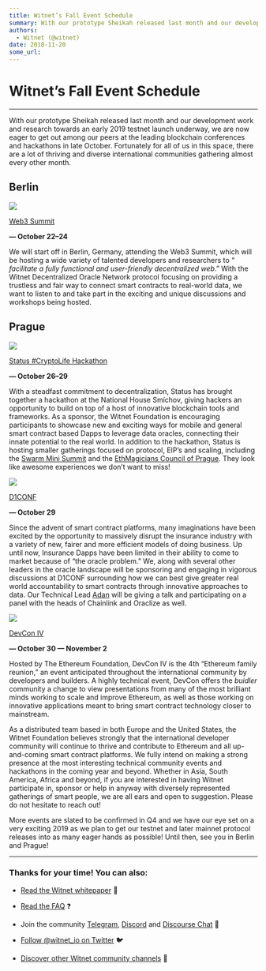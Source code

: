 ```yaml
---
title: Witnet’s Fall Event Schedule
summary: With our prototype Sheikah released last month and our development work and research towards an early 2019 testnet launch underway, we are now eager to get out among our peers at the leading blockchain conferences and hackathons in late October. Fortunately for all of us in this space, there are a lot of thriving and diverse international communities gathering almost every other month. Berlin Web3 Summit — October 22–24 We will start off in Berlin, Germany, attending the Web3 Summit, which will
authors:
  - Witnet (@witnet)
date: 2018-11-20
some_url: 
---
```


# Witnet’s Fall Event Schedule


----

With our prototype Sheikah released last month and our development work and research towards an early 2019 testnet launch underway, we are now eager to get out among our peers at the leading blockchain conferences and hackathons in late October. Fortunately for all of us in this space, there are a lot of thriving and diverse international communities gathering almost every other month.

## Berlin

![](https://cdn-images-1.medium.com/max/1200/1*D37irGEBh3QkRqyUwOduTg.jpeg)

 
[Web3 Summit](https://web3summit.com/)
  
**— October 22–24**
 
We will start off in Berlin, Germany, attending the Web3 Summit, which will be hosting a wide variety of talented developers and researchers to “ 
_facilitate a fully functional and user-friendly decentralized web_.” With the Witnet Decentralized Oracle Network protocol focusing on providing a trustless and fair way to connect smart contracts to real-world data, we want to listen to and take part in the exciting and unique discussions and workshops being hosted.

## Prague

![](https://cdn-images-1.medium.com/max/1200/1*WRcBAzmEqokP0bA0S8EKLw.jpeg)

 
[Status #CryptoLife Hackathon](https://hackathon.status.im/)
  
**— October 26–29**
 
With a steadfast commitment to decentralization, Status has brought together a hackathon at the National House Smíchov, giving hackers an opportunity to build on top of a host of innovative blockchain tools and frameworks. As a sponsor, the Witnet Foundation is encouraging participants to showcase new and exciting ways for mobile and general smart contract based Dapps to leverage data oracles, connecting their innate potential to the real world.
In addition to the hackathon, Status is hosting smaller gatherings focused on protocol, EIP’s and scaling, including the 
[Swarm Mini Summit](https://www.eventbrite.com/e/swarm-mini-summit-prague-tickets-50685451550)
 and the 
[EthMagicians Council of Prague](https://ethereumevents.global/events/2018-council-of-prague/). They look like awesome experiences we don’t want to miss!

![](https://cdn-images-1.medium.com/max/1200/1*w0p5JQBCDgHvCSPiEpW3fw.jpeg)

 
[D1CONF](https://d1conf.com/)
  
**— October 29**
 
Since the advent of smart contract platforms, many imaginations have been excited by the opportunity to massively disrupt the insurance industry with a variety of new, fairer and more efficient models of doing business. Up until now, Insurance Dapps have been limited in their ability to come to market because of “the oracle problem.” We, along with several other leaders in the oracle landscape will be sponsoring and engaging in vigorous discussions at D1CONF surrounding how we can best give greater real world accountability to smart contracts through innovative approaches to data. Our Technical Lead 
[Adan](https://twitter.com/aesedepece)
 will be giving a talk and participating on a panel with the heads of Chainlink and Oraclize as well.

![](https://cdn-images-1.medium.com/max/1200/1*oeaOZG7HI-PvZQCYuY_UpQ.png)

 
[DevCon IV](https://devcon4.ethereum.org/)
  
**— October 30 — November 2**
 
Hosted by The Ethereum Foundation, DevCon IV is the 4th “Ethereum family reunion,” an event anticipated throughout the international community by developers and builders. A highly technical event, DevCon offers the 
_buidler_
 community a change to view presentations from many of the most brilliant minds working to scale and improve Ethereum, as well as those working on innovative applications meant to bring smart contract technology closer to mainstream.

As a distributed team based in both Europe and the United States, the Witnet Foundation believes strongly that the international developer community will continue to thrive and contribute to Ethereum and all up-and-coming smart contract platforms. We fully intend on making a strong presence at the most interesting technical community events and hackathons in the coming year and beyond. Whether in Asia, South America, Africa and beyond, if you are interested in having Witnet participate in, sponsor or help in anyway with diversely represented gatherings of smart people, we are all ears and open to suggestion. Please do not hesitate to reach out!

More events are slated to be confirmed in Q4 and we have our eye set on a very exciting 2019 as we plan to get our testnet and later mainnet protocol releases into as many eager hands as possible!
Until then, see you in Berlin and Prague!

----


### Thanks for your time! You can also:



 *  [Read the Witnet whitepaper](https://witnet.io/static/witnet-whitepaper.pdf) 📃

 *  [Read the FAQ](https://witnet.io/#/faq) ❓

 * Join the community [Telegram](https://t.me/witnetio), [Discord](https://discord.gg/QKEa5gU) and [Discourse Chat](https://community.witnet.io/) 💬

 *  [Follow @witnet_io on Twitter](https://twitter.com/witnet_io) 🐦

 *  [Discover other Witnet community channels](https://witnet.io/#/contact) 👥
